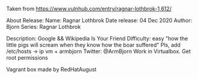 Taken from https://www.vulnhub.com/entry/ragnar-lothbrok-1,612/ 

About Release:
    Name: Ragnar Lothbrok
    Date release: 04 Dec 2020
    Author: Bjorn
    Series: Ragnar Lothbrok

Description:
    Google && Wikipedia Is Your Friend
    Difficulty: easy
    "how the little pigs will scream when they know how the boar suffered"
    Pls, add /etc/hosts -> ip vm + armbjorn
    Twitter: @ArmBjorn
    Work in Virtualbox.
    Get root permissions

Vagrant box made by RedHatAugust
